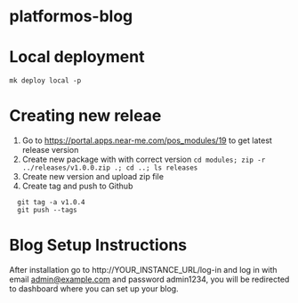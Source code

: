 # platformos-blog

# Local deployment

`mk deploy local -p`

# Creating new releae

1. Go to https://portal.apps.near-me.com/pos_modules/19 to get latest release version
2. Create new package with with correct version
  `cd modules; zip -r ../releases/v1.0.0.zip .; cd ..; ls releases`
3. Create new version and upload zip file
4. Create tag and push to Github
  ```
    git tag -a v1.0.4
    git push --tags
  ```



# Blog Setup Instructions

After installation go to http://YOUR_INSTANCE_URL/log-in and log in with email admin@example.com and password admin1234, you will be redirected to dashboard where you can set up your blog.
